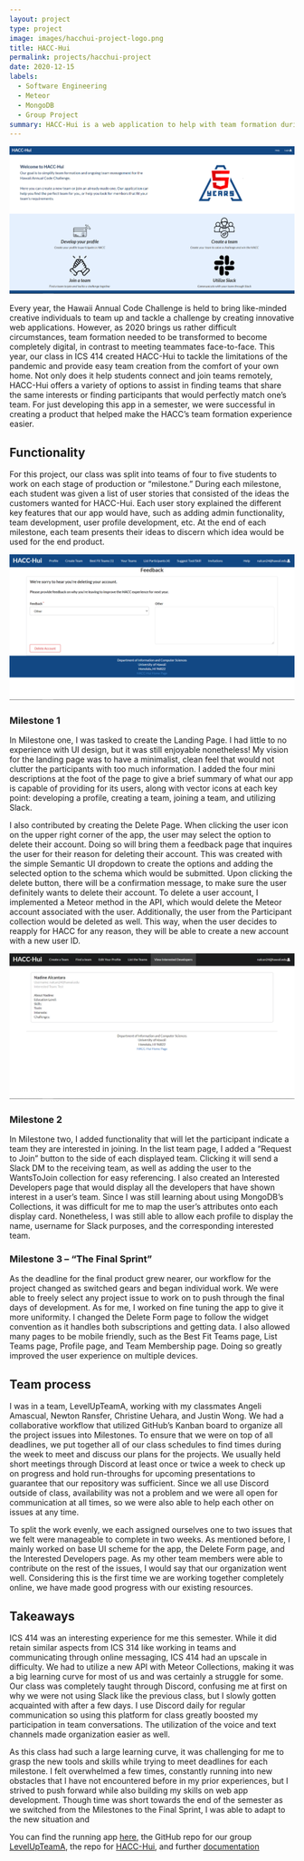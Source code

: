 ```yaml
---
layout: project
type: project
image: images/hacchui-project-logo.png
title: HACC-Hui
permalink: projects/hacchui-project
date: 2020-12-15
labels:
  - Software Engineering
  - Meteor
  - MongoDB
  - Group Project
summary: HACC-Hui is a web application to help with team formation during the Hawaii Annual Code Challenge
---
```


<img class="ui large right floated image" src="/images/hacchui-cover.PNG">

Every year, the Hawaii Annual Code Challenge is held to bring like-minded creative individuals to team up and tackle a challenge by creating innovative web applications. However, as 2020 brings us rather difficult circumstances, team formation needed to be transformed to become completely digital, in contrast to meeting teammates face-to-face. This year, our class in ICS 414 created HACC-Hui to tackle the limitations of the pandemic and provide easy team creation from the comfort of your own home. Not only does it help students connect and join teams remotely, HACC-Hui offers a variety of options to assist in finding teams that share the same interests or finding participants that would perfectly match one’s team. For just developing this app in a semester, we were successful in creating a product that helped make the HACC’s team formation experience easier.

## Functionality

For this project, our class was split into teams of four to five students to work on each stage of production or “milestone.” During each milestone, each student was given a list of user stories that consisted of the ideas the customers wanted for HACC-Hui. Each user story explained the different key features that our app would have, such as adding admin functionality, team development, user profile development, etc. At the end of each milestone, each team presents their ideas to discern which idea would be used for the end product. 

<img class="ui large left floated image" src="../images/hacchui-delete.PNG">

### Milestone 1

In Milestone one, I was tasked to create the Landing Page. I had little to no experience with UI design, but it was still enjoyable nonetheless! My vision for the landing page was to have a minimalist, clean feel that would not clutter the participants with too much information. I added the four mini descriptions at the foot of the page to give a brief summary of what our app is capable of providing for its users, along with vector icons at each key point: developing a profile, creating a team, joining a team, and utilizing Slack.

I also contributed by creating the Delete Page. When clicking the user icon on the upper right corner of the app, the user may select the option to delete their account. Doing so will bring them a feedback page that inquires the user for their reason for deleting their account. This was created with the simple Semantic UI dropdown to create the options and adding the selected option to the schema which would be submitted. Upon clicking the delete button, there will be a confirmation message, to make sure the user definitely wants to delete their account. To delete a user account, I implemented a Meteor method in the API, which would delete the Meteor account associated with the user. Additionally, the user from the Participant collection would be deleted as well. This way, when the user decides to reapply for HACC for any reason, they will be able to create a new account with a new user ID.

<img class="ui large right floated image" src="../images/hacchui-intereseted-devs.PNG">

### Milestone 2

In Milestone two, I added functionality that will let the participant indicate a team they are interested in joining. In the list team page, I added a “Request to Join” button to the side of each displayed team. Clicking it will send a Slack DM to the receiving team, as well as adding the user to the WantsToJoin collection for easy referencing. I also created an Interested Developers page that would display all the developers that have shown interest in a user’s team. Since I was still learning about using MongoDB’s Collections, it was difficult for me to map the user’s attributes onto each display card. Nonetheless, I was still able to allow each profile to display the name, username for Slack purposes, and the corresponding interested team.

### Milestone 3 – “The Final Sprint”

As the deadline for the final product grew nearer, our workflow for the project changed as switched gears and began individual work. We were able to freely select any project issue to work on to push through the final days of development. As for me, I worked on fine tuning the app to give it more uniformity. I changed the Delete Form page to follow the widget convention as it handles both subscriptions and getting data. I also allowed many pages to be mobile friendly, such as the Best Fit Teams page, List Teams page, Profile page, and Team Membership page. Doing so greatly improved the user experience on multiple devices.

## Team process

I was in a team, LevelUpTeamA, working with my classmates Angeli Amascual, Newton Ransfer, Christine Uehara, and Justin Wong. We had a collaborative workflow that utilized GitHub’s Kanban board to organize all the project issues into Milestones. To ensure that we were on top of all deadlines, we put together all of our class schedules to find times during the week to meet and discuss our plans for the projects. We usually held short meetings through Discord at least once or twice a week to check up on progress and hold run-throughs for upcoming presentations to guarantee that our repository was sufficient. Since we all use Discord outside of class, availability was not a problem and we were all open for communication at all times, so we were also able to help each other on issues at any time.

To split the work evenly, we each assigned ourselves one to two issues that we felt were manageable to complete in two weeks. As mentioned before, I mainly worked on base UI scheme for the app, the Delete Form page, and the Interested Developers page. As my other team members were able to contribute on the rest of the issues, I would say that our organization went well. Considering this is the first time we are working together completely online, we have made good progress with our existing resources.

## Takeaways
	
ICS 414 was an interesting experience for me this semester. While it did retain similar aspects from ICS 314 like working in teams and communicating through online messaging, ICS 414 had an upscale in difficulty. We had to utilize a new API with Meteor Collections, making it was a big learning curve for most of us and was certainly a struggle for some. Our class was completely taught through Discord, confusing me at first on why we were not using Slack like the previous class, but I slowly gotten acquainted with after a few days. I use Discord daily for regular communication so using this platform for class greatly boosted my participation in team conversations. The utilization of the voice and text channels made organization easier as well. 

As this class had such a large learning curve, it was challenging for me to grasp the new tools and skills while trying to meet deadlines for each milestone. I felt overwhelmed a few times, constantly running into new obstacles that I have not encountered before in my prior experiences, but I strived to push forward while also building my skills on web app development. Though time was short towards the end of the semester as we switched from the Milestones to the Final Sprint, I was able to adapt to the new situation and 


You can find the running app [here](https://hacchui.ics.hawaii.edu/#/), the GitHub repo for our group [LevelUpTeamA](https://github.com/LevelUpTeamA/HACC-Hui1), the repo for [HACC-Hui](https://github.com/HACC-Hui/HACC-Hui), and further [documentation](https://hacc-hui.github.io/)
